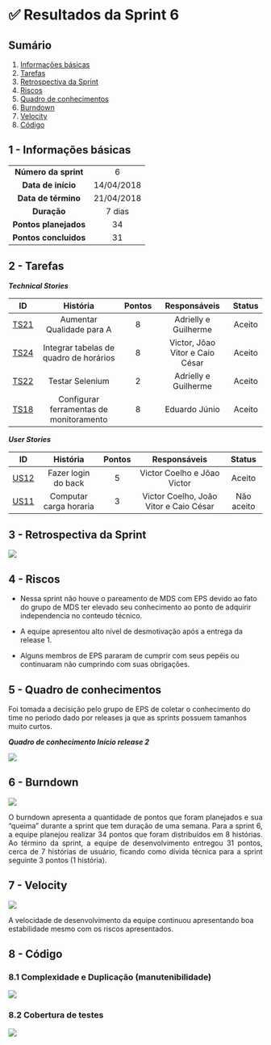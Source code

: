 

# ✅ Resultados da Sprint 6

## Sumário

1. [Informações básicas](#1---informações-básicas)
1. [Tarefas](#2---tarefas)
1. [Retrospectiva da Sprint](#3---retrospectiva-da-sprint)
1. [Riscos](#4---riscos)
1. [Quadro de conhecimentos](#5---quadro-de-conhecimentos)
1. [Burndown](#6---burndown)
1. [Velocity](#7---velocity)
1. [Código](#8---código)

## 1 - Informações básicas

| | |
|:--:|:--:|
|**Número da sprint**|6|
|**Data de início**|14/04/2018|
|**Data de término**|21/04/2018|
|**Duração**|7 dias|
|**Pontos planejados**|34|
|**Pontos concluidos**|31|


## 2 - Tarefas

***Technical Stories***


|ID|História|Pontos|Responsáveis| Status|
|:-:|:-----:|:----:|:----------:|:-------:|
|[TS21](https://github.com/fga-gpp-mds/2018.1_Gerencia_mais/issues/101)|Aumentar Qualidade para A|8|Adrielly e Guilherme|Aceito|
|[TS24](https://github.com/fga-gpp-mds/2018.1_Gerencia_mais/issues/105)|Integrar tabelas de quadro de horários|8|Victor, Jõao Vitor e Caio César|Aceito|
|[TS22](https://github.com/fga-gpp-mds/2018.1_Gerencia_mais/issues/102)|Testar Selenium|2|Adrielly e Guilherme|Aceito|
|[TS18](https://github.com/fga-gpp-mds/2018.1_Gerencia_mais/issues/94)| Configurar ferramentas de monitoramento  |8|Eduardo Júnio|Aceito|


***User Stories***

|ID|História|Pontos|Responsáveis|Status|
|:-:|:-----:|:----:|:----------:|:----------:|
|[US12](https://github.com/fga-gpp-mds/2018.1_Gerencia_mais/issues/104)| Fazer login do back|5|Victor Coelho e Jõao Victor|Aceito|
|[US11](https://github.com/fga-gpp-mds/2018.1_Gerencia_mais/issues/106)| Computar carga horaria|3|Victor Coelho, João Vitor e Caio César|Não aceito|


## 3 - Retrospectiva da Sprint

<img src="{{site.baseurl}}/documentos/imagens/Sprint6/retrospectiva_s6.png">

## 4 - Riscos

- Nessa sprint não houve o pareamento de MDS com EPS devido ao fato do grupo de MDS ter elevado seu conhecimento ao ponto de adquirir independencia no conteudo técnico.

- A equipe apresentou alto nível de desmotivação após a entrega da release 1.

- Alguns membros de EPS pararam de cumprir com seus pepéis ou continuaram não cumprindo com suas obrigações.

## 5 - Quadro de conhecimentos

Foi tomada a decisição pelo grupo de EPS de coletar o conhecimento do time no periodo dado por releases ja que as sprints possuem tamanhos muito curtos.

***Quadro de conhecimento Início release 2***

<img src="{{site.baseurl }}/documentos/imagens/Sprint6/quadro_conhecimento.png">

## 6 - Burndown

<img src="{{site.baseurl }}/documentos/imagens/Sprint6/burndown_s6.png">

<p align="justify">O burndown apresenta a quantidade de pontos que foram planejados e sua “queima” durante a sprint que tem duração de uma semana. Para a sprint 6, a equipe planejou realizar 34 pontos que foram distribuídos em 8 histórias.
Ao término da sprint, a equipe de desenvolvimento entregou 31 pontos, cerca de 7 histórias de usuário, ficando como dívida técnica para a sprint seguinte 3 pontos (1 história).</p>


## 7 - Velocity

<img src="{{site.baseurl }}/documentos/imagens/Sprint6/velocity_s6.png">

A velocidade de desenvolvimento da equipe continuou apresentando boa estabilidade mesmo com os riscos apresentados.

## 8 - Código

### 8.1 Complexidade e Duplicação (manutenibilidade)

<img src="https://i.imgur.com/yIWssfX.png">


### 8.2 Cobertura de testes

<img src="https://i.imgur.com/85StwXk.png">
